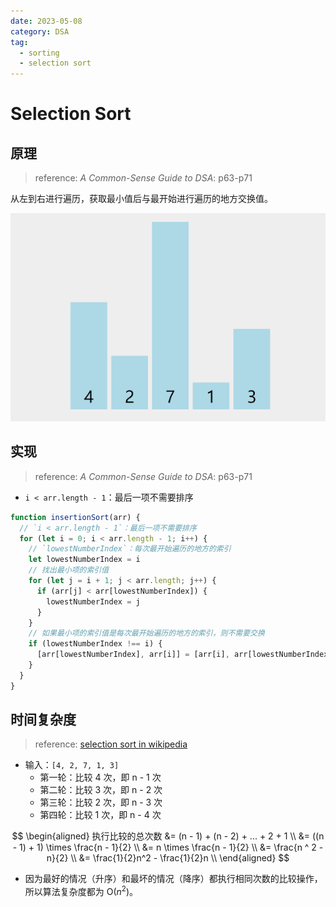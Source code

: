 ```yaml
---
date: 2023-05-08
category: DSA
tag:
  - sorting
  - selection sort
---
```


# Selection Sort

## 原理

> reference: _A Common-Sense Guide to DSA_: p63-p71

从左到右进行遍历，获取最小值后与最开始进行遍历的地方交换值。

![4,2,7,1,3](./_image/selection_sort.gif)

## 实现

> reference: _A Common-Sense Guide to DSA_: p63-p71

- `i < arr.length - 1`：最后一项不需要排序

```js
function insertionSort(arr) {
  // `i < arr.length - 1`：最后一项不需要排序
  for (let i = 0; i < arr.length - 1; i++) {
    // `lowestNumberIndex`：每次最开始遍历的地方的索引
    let lowestNumberIndex = i
    // 找出最小项的索引值
    for (let j = i + 1; j < arr.length; j++) {
      if (arr[j] < arr[lowestNumberIndex]) {
        lowestNumberIndex = j
      }
    }
    // 如果最小项的索引值是每次最开始遍历的地方的索引，则不需要交换
    if (lowestNumberIndex !== i) {
      [arr[lowestNumberIndex], arr[i]] = [arr[i], arr[lowestNumberIndex]]
    }
  }
}
```

## 时间复杂度

> reference: [selection sort in wikipedia](https://en.wikipedia.org/wiki/Selection_sort#Complexity)

- 输入：`[4, 2, 7, 1, 3]`
  - 第一轮：比较 4 次，即 n - 1 次
  - 第二轮：比较 3 次，即 n - 2 次
  - 第三轮：比较 2 次，即 n - 3 次
  - 第四轮：比较 1 次，即 n - 4 次

$$
\begin{aligned}
执行比较的总次数
&= (n - 1) + (n - 2) + ... + 2 + 1 \\
&= ((n - 1) + 1) \times \frac{n - 1}{2} \\
&= n \times \frac{n - 1}{2} \\
&= \frac{n ^ 2 - n}{2} \\
&= \frac{1}{2}n^2 - \frac{1}{2}n \\
\end{aligned}
$$

- 因为最好的情况（升序）和最坏的情况（降序）都执行相同次数的比较操作，所以算法复杂度都为 O($n^2$)。

